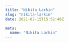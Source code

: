 ```yaml
---
title: "Nikita Larkin"
slug: "nikita-larkin"
date: 2021-02-15T15:52:48Z

meta:
  name: "Nikita Larkin"
---
```


